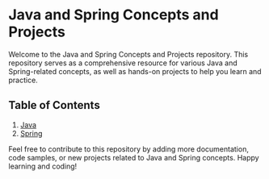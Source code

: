 # Java and Spring Concepts and Projects

Welcome to the Java and Spring Concepts and Projects repository. This repository serves as a comprehensive resource for various Java and Spring-related concepts, as well as hands-on projects to help you learn and practice.

## Table of Contents

1. [Java](/JAVA/Readme.md)
2. [Spring](/Spring/Readme.md)

Feel free to contribute to this repository by adding more documentation, code samples, or new projects related to Java and Spring concepts. Happy learning and coding!

